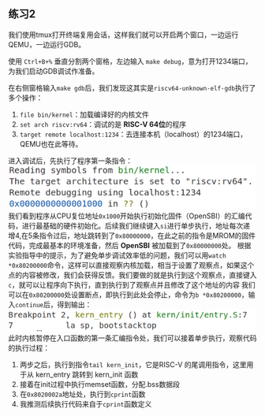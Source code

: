 ## 练习2
我们使用tmux打开终端复用会话，这样我们就可以开启两个窗口，一边运行QEMU，一边运行GDB。

使用 `Ctrl+B+%` 垂直分割两个窗格，左边输入 `make debug`，意为打开1234端口，为我们启动GDB调试作准备。

在右侧窗格输入`make gdb`后，我们发现这其实是`riscv64-unknown-elf-gdb`执行了多个操作：
1. `file bin/kernel`：加载编译好的内核文件
1. `set arch riscv:rv64`：调试的是 **RISC-V 64位**的程序
2. `target remote localhost:1234`：去连接本机（localhost）的1234端口，QEMU也在此等待。

进入调试后，先执行了程序第一条指令：
![alt text](figs/image.png)
我们看到程序从CPU复位地址`0x1000`开始执行初始化固件（OpenSBI）的汇编代码，进行最基础的硬件初始化。后续我们继续键入`si`进行单步执行，地址每次递增4,在5条指令过后，地址跳转到了`0x80000000`，在此之前的指令是MROM的固件代码，完成最基本的环境准备，然后 **OpenSBI** 被加载到了`0x80000000`处。
根据实验指导中的提示，为了避免单步调试效率低的问题，我们可以用`watch *0x80200000`命令，这样可以直接观察内核加载，相当于设置了观察点，如果这个点的内容被修改，我们会获得反馈。我们要做的就是执行到这个观察点，直接键入`c`，就可以让程序向下执行，直到执行到了观察点并且修改了这个地址的内容
我们可以在`0x80200000`处设置断点，即执行到此处会停止，命令为`b *0x80200000`，输入`continue`后，得到输出：
![alt text](figs/image2.png)
此时内核暂停在入口函数的第一条汇编指令处，我们可以接着单步执行，观察代码的执行过程：
1. 两步之后，执行到指令`tail kern_init`，它是RISC-V 的尾调用指令，这里用于从 kern_entry 跳转到 kern_init 函数
2. 接着在init过程中执行memset函数，分配.bss数据段
3. 在`0x8020002a`地址处，执行到`cprint`函数
4. 我推测后续执行代码来自于`cprint`函数定义